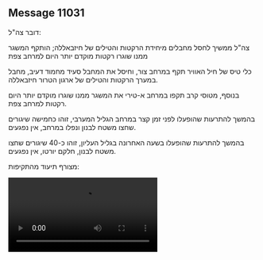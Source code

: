 ## Message 11031

דובר צה"ל:

צה"ל ממשיך לחסל מחבלים מיחידת הרקטות והטילים של חיזבאללה; הותקף המשגר ממנו שוגרו רקטות מוקדם יותר היום למרחב צפת

כלי טיס של חיל האוויר תקף במרחב צור, וחיסל את המחבל סעיד מחמוד דעיב, מחבל במערך הרקטות והטילים של ארגון הטרור חיזבאללה.

בנוסף, מטוסי קרב תקפו במרחב א-טירי את המשגר ממנו שוגרו מוקדם יותר היום רקטות למרחב צפת.

בהמשך להתרעות שהופעלו לפני זמן קצר במרחב הגליל המערבי, זוהו כחמישה שיגורים שחצו משטח לבנון ונפלו במרחב, אין נפגעים.

בהמשך להתרעות שהופעלו בשעה האחרונה בגליל העליון, זוהו כ-40 שיגורים שחצו משטח לבנון, חלקם יורטו, אין נפגעים.

מצורף תיעוד מהתקיפות:

![Video](11031/11031_media.mp4)
